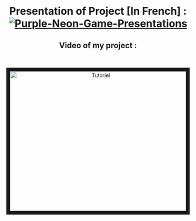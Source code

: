 <br>
<h1 align="center">
Presentation of Project [In French] :
<br>
<a href="https://www.canva.com/design/DAFZrvfG1UM/o2n0uXpm1j4fP5vqQdvOVw/view?utm_content=DAFZrvfG1UM&utm_campaign=designshare&utm_medium=link2&utm_source=sharebutton"><img src="https://i.ibb.co/zbyVz7H/Purple-Neon-Game-Presentations.png" alt="Purple-Neon-Game-Presentations" border="0"></a>
</h1>
<h2 align="center">Video of my project :</h2>
<br>
<p align="center">
  <a href="https://www.youtube.com/watch?v=jqizciIngmk" target="_blank"><img src="https://img.youtube.com/vi/jqizciIngmk/0.jpg" 
alt="Tutoriel" width="480" height="380" border="10" /></a>
</p>
